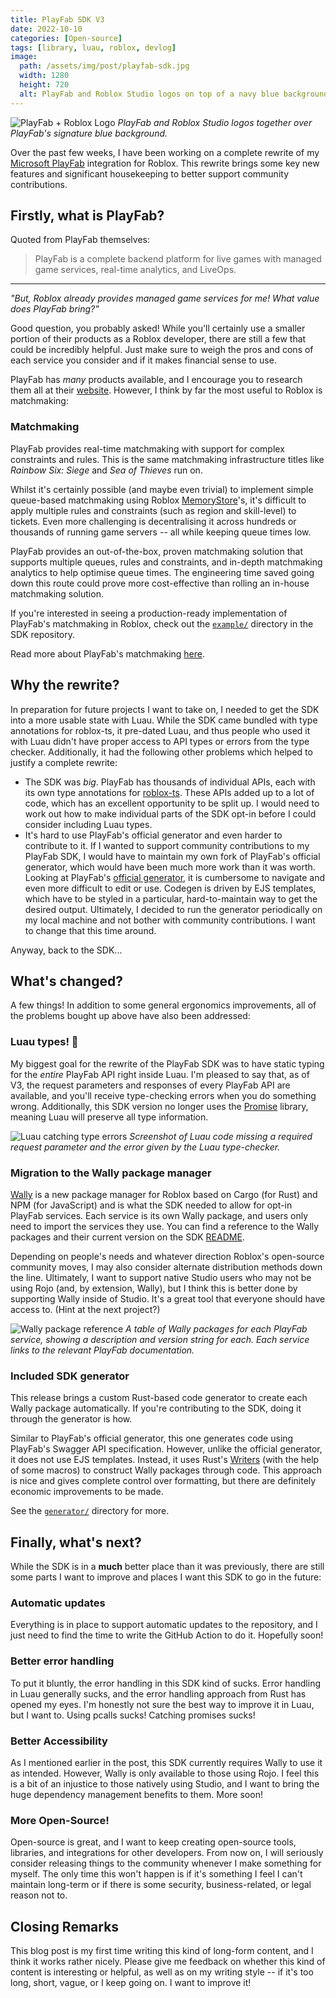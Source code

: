 ```yaml
---
title: PlayFab SDK V3
date: 2022-10-10
categories: [Open-source]
tags: [library, luau, roblox, devlog]
image:
  path: /assets/img/post/playfab-sdk.jpg
  width: 1280
  height: 720
  alt: PlayFab and Roblox Studio logos on top of a navy blue background.
---
```


![PlayFab + Roblox Logo](/assets/img/post/playfab-sdk.jpg)
_PlayFab and Roblox Studio logos together over PlayFab's signature blue background._

Over the past few weeks, I have been working on a complete rewrite of my [Microsoft PlayFab](https://playfab.com) integration for Roblox. This rewrite brings some key new features and significant housekeeping to better support community contributions.

## Firstly, what is PlayFab?
Quoted from PlayFab themselves:
> PlayFab is a complete backend platform for live games with managed game services, real-time analytics, and LiveOps.

---

*"But, Roblox already provides managed game services for me! What value does PlayFab bring?"*

Good question, you probably asked! While you'll certainly use a smaller portion of their products as a Roblox developer, there are still a few that could be incredibly helpful. Just make sure to weigh the pros and cons of each service you consider and if it makes financial sense to use.

PlayFab has *many* products available, and I encourage you to research them all at their [website](https://playfab.com). However, I think by far the most useful to Roblox is matchmaking:

### Matchmaking
PlayFab provides real-time matchmaking with support for complex constraints and rules. This is the same matchmaking infrastructure titles like *Rainbow Six: Siege* and *Sea of Thieves* run on.

Whilst it's certainly possible (and maybe even trivial) to implement simple queue-based matchmaking using Roblox [MemoryStore](https://create.roblox.com/docs/scripting/data/memory-stores)'s, it's difficult to apply multiple rules and constraints (such as region and skill-level) to tickets. Even more challenging is decentralising it across hundreds or thousands of running game servers -- all while keeping queue times low.

PlayFab provides an out-of-the-box, proven matchmaking solution that supports multiple queues, rules and constraints, and in-depth matchmaking analytics to help optimise queue times. The engineering time saved going down this route could prove more cost-effective than rolling an in-house matchmaking solution.

If you're interested in seeing a production-ready implementation of PlayFab's matchmaking in Roblox, check out the [`example/`](https://github.com/grilme99/RobloxPlayFabSDK/tree/master/example) directory in the SDK repository.

Read more about PlayFab's matchmaking [here](https://learn.microsoft.com/en-us/gaming/playfab/features/multiplayer/matchmaking/).

## Why the rewrite?
In preparation for future projects I want to take on, I needed to get the SDK into a more usable state with Luau. While the SDK came bundled with type annotations for roblox-ts, it pre-dated Luau, and thus people who used it with Luau didn't have proper access to API types or errors from the type checker. Additionally, it had the following other problems which helped to justify a complete rewrite:

- The SDK was *big*. PlayFab has thousands of individual APIs, each with its own type annotations for [roblox-ts](https://roblox-ts.com). These APIs added up to a lot of code, which has an excellent opportunity to be split up. I would need to work out how to make individual parts of the SDK opt-in before I could consider including Luau types.
- It's hard to use PlayFab's official generator and even harder to contribute to it. If I wanted to support community contributions to my PlayFab SDK, I would have to maintain my own fork of PlayFab's official generator, which would have been much more work than it was worth. Looking at PlayFab's [official generator](https://github.com/PlayFab/SDKGenerator), it is cumbersome to navigate and even more difficult to edit or use. Codegen is driven by EJS templates, which have to be styled in a particular, hard-to-maintain way to get the desired output. Ultimately, I decided to run the generator periodically on my local machine and not bother with community contributions. I want to change that this time around.

Anyway, back to the SDK...

## What's changed?
A few things! In addition to some general ergonomics improvements, all of the problems bought up above have also been addressed:

### Luau types! 🎉
My biggest goal for the rewrite of the PlayFab SDK was to have static typing for the *entire* PlayFab API right inside Luau. I'm pleased to say that, as of V3, the request parameters and responses of every PlayFab API are available, and you'll receive type-checking errors when you do something wrong. Additionally, this SDK version no longer uses the [Promise](https://eryn.io/roblox-lua-promise/) library, meaning Luau will preserve all type information.

![Luau catching type errors](/assets/img/post/playfab-luau-types.png)
_Screenshot of Luau code missing a required request parameter and the error given by the Luau type-checker._

### Migration to the Wally package manager
[Wally](https://wally.run) is a new package manager for Roblox based on Cargo (for Rust) and NPM (for JavaScript) and is what the SDK needed to allow for opt-in PlayFab services. Each service is its own Wally package, and users only need to import the services they use. You can find a reference to the Wally packages and their current version on the SDK [README](https://github.com/grilme99/RobloxPlayFabSDK#api-reference).

Depending on people's needs and whatever direction Roblox's open-source community moves, I may also consider alternate distribution methods down the line. Ultimately, I want to support native Studio users who may not be using Rojo (and, by extension, Wally), but I think this is better done by supporting Wally inside of Studio. It's a great tool that everyone should have access to. (Hint at the next project?)

![Wally package reference](/assets/img/post/playfab-services-reference.png)
_A table of Wally packages for each PlayFab service, showing a description and version string for each. Each service links to the relevant PlayFab documentation._

### Included SDK generator
This release brings a custom Rust-based code generator to create each Wally package automatically. If you're contributing to the SDK, doing it through the generator is how.

Similar to PlayFab's official generator, this one generates code using PlayFab's Swagger API specification. However, unlike the official generator, it does not use EJS templates. Instead, it uses Rust's [Writers](https://doc.rust-lang.org/std/io/trait.Write.html) (with the help of some macros) to construct Wally packages through code. This approach is nice and gives complete control over formatting, but there are definitely economic improvements to be made.

See the [`generator/`](https://github.com/grilme99/RobloxPlayFabSDK/tree/master/generator) directory for more.

## Finally, what's next?
While the SDK is in a **much** better place than it was previously, there are still some parts I want to improve and places I want this SDK to go in the future:

### Automatic updates
Everything is in place to support automatic updates to the repository, and I just need to find the time to write the GitHub Action to do it. Hopefully soon!

### Better error handling
To put it bluntly, the error handling in this SDK kind of sucks. Error handling in Luau generally sucks, and the error handling approach from Rust has opened my eyes. I'm honestly not sure the best way to improve it in Luau, but I want to. Using pcalls sucks! Catching promises sucks!


### Better Accessibility
As I mentioned earlier in the post, this SDK currently requires Wally to use it as intended. However, Wally is only available to those using Rojo. I feel this is a bit of an injustice to those natively using Studio, and I want to bring the huge dependency management benefits to them. More soon!

### More Open-Source!
Open-source is great, and I want to keep creating open-source tools, libraries, and integrations for other developers. From now on, I will seriously consider releasing things to the community whenever I make something for myself. The only time this won't happen is if it's something I feel I can't maintain long-term or if there is some security, business-related, or legal reason not to.

## Closing Remarks
This blog post is my first time writing this kind of long-form content, and I think it works rather nicely. Please give me feedback on whether this kind of content is interesting or helpful, as well as on my writing style -- if it's too long, short, vague, or I keep going on. I want to improve it!
